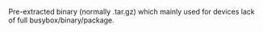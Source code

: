 Pre-extracted binary (normally .tar.gz) which mainly used for devices lack of full busybox/binary/package.
